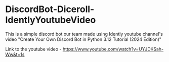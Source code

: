 # DiscordBot-Diceroll-IdentlyYoutubeVideo
This is a simple discord bot our team made using Idently youtube channel's video "Create Your Own Discord Bot in Python 3.12 Tutorial (2024 Edition)"

Link to the youtube video - https://www.youtube.com/watch?v=UYJDKSah-Ww&t=1s
